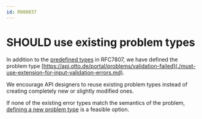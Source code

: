 ```yaml
---
id: R000037
---
```


# SHOULD use existing problem types

In addition to the [predefined types](https://www.rfc-editor.org/rfc/rfc7807#section-4.2) in RFC7807, we have defined
the problem type [https://api.otto.de/portal/problems/validation-failed](./must-use-extension-for-input-validation-errors.md).

We encourage API designers to reuse existing problem types instead of creating completely new or slightly modified ones.

If none of the existing error types match the semantics of the problem, [defining a new problem type](./may-add-custom-extensions-by-defining-a-problem-type.md) is a feasible option.
